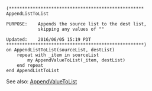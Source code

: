
```applescript
(***************************************************
AppendListToList

PURPOSE:	Appends the source list to the dest list,
			skipping any values of ""

Updated:	2016/06/05 15:19 PDT
****************************************************)
on AppendListToList(sourceList, destList)
	repeat with _item in sourceList
		my AppendValueToList(_item, destList)
	end repeat
end AppendListToList
```

See also: [AppendValueToList](AppleScript%2FAppendValueToList.md)